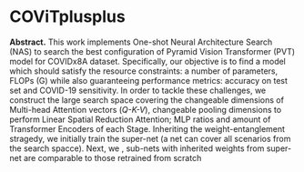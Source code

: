 # COViTplusplus
**Abstract.** This work implements One-shot Neural Architecture Search (NAS) to search the best configuration of Pyramid Vision Transformer (PVT) model for COVIDx8A dataset. Specifically, our objective is to find a model which should satisfy the resource constraints: a number of parameters, FLOPs (G) while also guaranteeing performance metrics: accuracy on test set and COVID-19 sensitivity. In order to tackle these challenges, we construct the large search space covering the changeable dimensions of Multi-head Attention vectors (*Q-K-V*), changeable pooling dimensions to perform Linear Spatial Reduction Attention; MLP ratios and amount of Transformer Encoders of each Stage. Inheriting the weight-entanglement stragedy, we initially train the super-net (a net can cover all scenarios from the search spacce). Next, we , sub-nets with inherited weights from super-net are comparable to those retrained from scratch  
